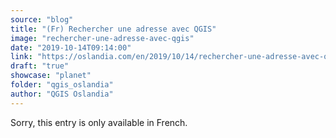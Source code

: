 ```yaml
---
source: "blog"
title: "(Fr) Rechercher une adresse avec QGIS"
image: "rechercher-une-adresse-avec-qgis"
date: "2019-10-14T09:14:00"
link: "https://oslandia.com/en/2019/10/14/rechercher-une-adresse-avec-qgis/"
draft: "true"
showcase: "planet"
folder: "qgis_oslandia"
author: "QGIS Oslandia"
---
```


Sorry, this entry is only available in French.
